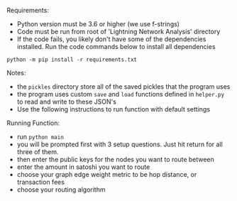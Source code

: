 Requirements:
- Python version must be 3.6 or higher (we use f-strings)
- Code must be run from root of 'Lightning Network Analysis' directory
- If the code fails, you likely don't have some of the dependencies installed. Run the code commands below to install all dependencies

```
python -m pip install -r requirements.txt
```

Notes:
- the `pickles` directory store all of the saved pickles that the program uses
- the program uses custom `save` and `load` functions defined in `helper.py` to read and write to these JSON's
- Use the following instructions to run function with default settings

Running Function:
- run `python main`
- you will be prompted first with 3 setup questions. Just hit return for all three of them.
- then enter the public keys for the nodes you want to route between
- enter the amount in satoshi you want to route
- choose your graph edge weight metric to be hop distance, or transaction fees
- choose your routing algorithm

